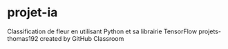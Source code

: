 # projet-ia
Classification de fleur en utilisant Python et sa librairie TensorFlow
projets-thomas192 created by GitHub Classroom
